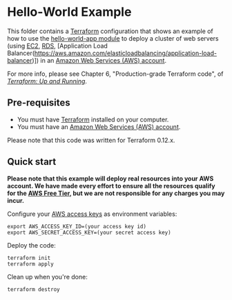 # Hello-World Example

This folder contains a [Terraform](https://www.terraform.io/) configuration that shows an example of how to
use the [hello-world-app module](../../modules/services/hello-world-app) to deploy a cluster of web servers
(using [EC2](https://aws.amazon.com/ec2/), [RDS](https://aws.amazon.com/rds/),
[Application Load Balancer(https://aws.amazon.com/elasticloadbalancing/application-load-balancer)]) in an
[Amazon Web Services (AWS) account](http://aws.amazon.com/).

For more info, please see Chapter 6, "Production-grade Terraform code", of 
*[Terraform: Up and Running](http://www.terraformupandrunning.com)*.

## Pre-requisites

* You must have [Terraform](https://www.terraform.io/) installed on your computer. 
* You must have an [Amazon Web Services (AWS) account](http://aws.amazon.com/).

Please note that this code was written for Terraform 0.12.x.

## Quick start

**Please note that this example will deploy real resources into your AWS account. We have made every effort to ensure 
all the resources qualify for the [AWS Free Tier](https://aws.amazon.com/free/), but we are not responsible for any
charges you may incur.** 

Configure your [AWS access 
keys](http://docs.aws.amazon.com/general/latest/gr/aws-sec-cred-types.html#access-keys-and-secret-access-keys) as 
environment variables:

```
export AWS_ACCESS_KEY_ID=(your access key id)
export AWS_SECRET_ACCESS_KEY=(your secret access key)
```

Deploy the code:

```
terraform init
terraform apply
```

Clean up when you're done:

```
terraform destroy
```

